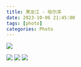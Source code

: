 ```yaml
---
title: 黑龙江 - 哈尔滨
date: 2023-10-06 21:45:00
tags: [photo]
categories: Photo
---
```

<img src="https://sadness96.github.io/images/blog/photo-Harbin/harbinlogo.jpg"/>

<!-- more -->
<ul class="grid effect-1" id="grid">

</ul>

<img src="https://sadness.oss-cn-beijing.aliyuncs.com/images/photo-Harbin/Pano1.jpg"/>
<img src="https://sadness.oss-cn-beijing.aliyuncs.com/images/photo-Harbin/Pano2.jpg"/>
<img src="https://sadness.oss-cn-beijing.aliyuncs.com/images/photo-Harbin/Pano3.jpg"/>

<link rel="stylesheet" type="text/css" href="/blog/lib/masonry/default.css" />
<link rel="stylesheet" type="text/css" href="/blog/lib/masonry/component.css" />
<script src="https://code.jquery.com/jquery-3.6.0.min.js"></script>
<script src="/blog/lib/masonry/modernizr.custom.js"></script>
<script src="/blog/lib/masonry/masonry.pkgd.min.js"></script>
<script src="/blog/lib/masonry/imagesloaded.pkgd.min.js"></script>
<script src="/blog/lib/masonry/classie.js"></script>
<script src="/blog/lib/masonry/AnimOnScroll.js"></script>
<script src="/blog/lib/masonry/ImgPreview.js"></script>

<script>
    var vOssPath = 'https://sadness.oss-cn-beijing.aliyuncs.com/';
    var vOssProcess = '?x-oss-process=image/resize,m_lfit,w_348';
    var vPhotos = [
        'images/photo-Harbin/554A8512.JPG',
        'images/photo-Harbin/554A8524.JPG',
        'images/photo-Harbin/554A8531.JPG',
        'images/photo-Harbin/554A8536.JPG',
        'images/photo-Harbin/554A8555.JPG',
        'images/photo-Harbin/554A8561.JPG',
        'images/photo-Harbin/554A8596.JPG',
        'images/photo-Harbin/554A8604.jpg',
        'images/photo-Harbin/554A8614.JPG',
        'images/photo-Harbin/554A8623.JPG',
        'images/photo-Harbin/554A8644.JPG',
        'images/photo-Harbin/554A8658.JPG',
        'images/photo-Harbin/554A8662.JPG',
        'images/photo-Harbin/554A8675.JPG',
        'images/photo-Harbin/554A8696.JPG',
        'images/photo-Harbin/554A8704.JPG',
        'images/photo-Harbin/554A8718.JPG',
        'images/photo-Harbin/554A8751.JPG',
        'images/photo-Harbin/554A8796.JPG',
        'images/photo-Harbin/554A8812.jpg',
        'images/photo-Harbin/554A8824.JPG',
        'images/photo-Harbin/554A8826.JPG',
        'images/photo-Harbin/554A8841.JPG',
        'images/photo-Harbin/20240206_124247.jpg',
        'images/photo-Harbin/20240206_125324.jpg',
        'images/photo-Harbin/20240206_125615.jpg',
        'images/photo-Harbin/20240206_125720.jpg',
        'images/photo-Harbin/20240206_130459.jpg',
        'images/photo-Harbin/20240206_131019.jpg',
        'images/photo-Harbin/20240206_141929.jpg',
        'images/photo-Harbin/20240206_143349.jpg',
        'images/photo-Harbin/20240206_145219.jpg',
        'images/photo-Harbin/20240206_145230.jpg',
        'images/photo-Harbin/20240206_150519.jpg',
        'images/photo-Harbin/20240206_153658.jpg',
        'images/photo-Harbin/20240206_155640.jpg',
        'images/photo-Harbin/20240206_160050.jpg',
        'images/photo-Harbin/20240206_160620.jpg',
        'images/photo-Harbin/20240206_160701.jpg',
        'images/photo-Harbin/20240206_160718.jpg',
        'images/photo-Harbin/20240206_160854.jpg',
        'images/photo-Harbin/20240206_160943.jpg',
        'images/photo-Harbin/20240206_160956.jpg',
        'images/photo-Harbin/20240206_161053.jpg',
        'images/photo-Harbin/20240206_162039.jpg',
        'images/photo-Harbin/20240206_163121.jpg',
        'images/photo-Harbin/20240206_163400.jpg',
        'images/photo-Harbin/20240206_173021.jpg',
        'images/photo-Harbin/20240206_173603.jpg',
        'images/photo-Harbin/20240206_173720.jpg',
        'images/photo-Harbin/20240206_173804.jpg',
        'images/photo-Harbin/20240206_174018.jpg',
        'images/photo-Harbin/20240206_174029.jpg',
        'images/photo-Harbin/20240206_174558.jpg',
        'images/photo-Harbin/20240206_174719.jpg',
        'images/photo-Harbin/20240206_174725.jpg',
        'images/photo-Harbin/20240206_175102.jpg',
        'images/photo-Harbin/20240206_175112.jpg',
        'images/photo-Harbin/20240206_175557.jpg',
        'images/photo-Harbin/20240206_175821.jpg',
        'images/photo-Harbin/20240206_180402.jpg',
        'images/photo-Harbin/20240206_180406.jpg',
        'images/photo-Harbin/20240206_200459.jpg',
        'images/photo-Harbin/20240206_204606.jpg',
        'images/photo-Harbin/20240206_204610.jpg',
        'images/photo-Harbin/20240206_205515.jpg',
        'images/photo-Harbin/20240207_131853.jpg',
        'images/photo-Harbin/20240207_131929.jpg',
        'images/photo-Harbin/20240207_133820.jpg',
        'images/photo-Harbin/20240207_150341.jpg',
        'images/photo-Harbin/20240207_154000.jpg',
        'images/photo-Harbin/20240207_160152.jpg',
        'images/photo-Harbin/20240207_160221.jpg',
        'images/photo-Harbin/20240207_162120.jpg',
        'images/photo-Harbin/20240207_162400.jpg',
        'images/photo-Harbin/20240207_162619.jpg',
        'images/photo-Harbin/20240207_162701.jpg',
        'images/photo-Harbin/20240207_162715.jpg',
        'images/photo-Harbin/20240207_173649.jpg',
        'images/photo-Harbin/20240207_174634.jpg',
        'images/photo-Harbin/20240207_174743.jpg',
        'images/photo-Harbin/20240207_174919.jpg',
        'images/photo-Harbin/20240207_175237.jpg',
        'images/photo-Harbin/20240207_175310.jpg',
        'images/photo-Harbin/20240207_180101.jpg',
        'images/photo-Harbin/20240207_180307.jpg',
        'images/photo-Harbin/20240207_180424.jpg',
        'images/photo-Harbin/20240207_180815.jpg',
        'images/photo-Harbin/20240207_182101.jpg',
        'images/photo-Harbin/20240207_184703.jpg',
        'images/photo-Harbin/20240207_213121.jpg',
        'images/photo-Harbin/20240207_213501.jpg',
        'images/photo-Harbin/20240207_213641.jpg',
        'images/photo-Harbin/20240207_213940.jpg',
        'images/photo-Harbin/20240208_133712.jpg',
        'images/photo-Harbin/20240208_133750.jpg'
    ];
    vPhotos.forEach(element => {
        $("#grid").append('<li><img class="photo" src="' + vOssPath + element + vOssProcess + '" alt="' + vOssPath + element + '" style="cursor: pointer;"></li>');
    });

    new AnimOnScroll(document.getElementById('grid'), {
        minDuration : 0.4,
        maxDuration : 0.7,
        viewportFactor : 0.2
    });
    
    $(function(){  
        $(".photo").click(function(){  
            imgShow("#outerdiv", "#innerdiv", "#bigimg", $(this));
        });  
    });  
</script>